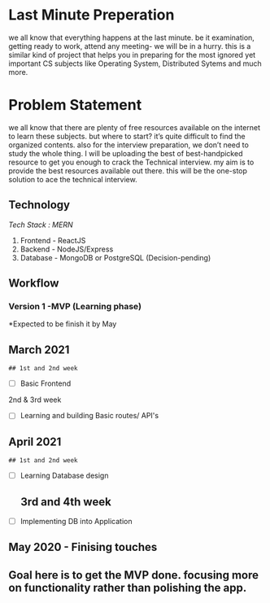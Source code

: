 # Last Minute Preperation

we all know that everything happens at the last minute. be it examination, getting ready to work, attend any meeting- we will be in a hurry. this is a similar kind of project that helps you in preparing for the most ignored yet important CS subjects like Operating System, Distributed Sytems and much more.


# Problem Statement

we all know that there are plenty of free resources available on the internet to learn these subjects. but where to start? it’s quite difficult to find the organized contents. also for the interview preparation, we don’t need to study the whole thing. I will be uploading the best of best-handpicked resource to get you enough to crack the Technical interview. my aim is to provide the best resources available out there. this will be the one-stop solution to ace the technical interview.



## Technology 

*Tech Stack : MERN*

1. Frontend - ReactJS
2. Backend - NodeJS/Express
3. Database - MongoDB or PostgreSQL (Decision-pending)



## Workflow


### Version 1 -MVP (Learning phase)
*Expected to be finish it by May

## March 2021
    ## 1st and 2nd week
  - [ ] Basic Frontend
 
   2nd & 3rd week
   - [ ] Learning and building Basic routes/ API's

## April 2021
    ## 1st and 2nd week
 
 - [ ] Learning Database design
 
   ## 3rd and 4th week
  - [ ] Implementing DB into Application

 ## May 2020 - Finising touches
 
 ## Goal here is to get the MVP done. focusing more on functionality rather than polishing the app.
